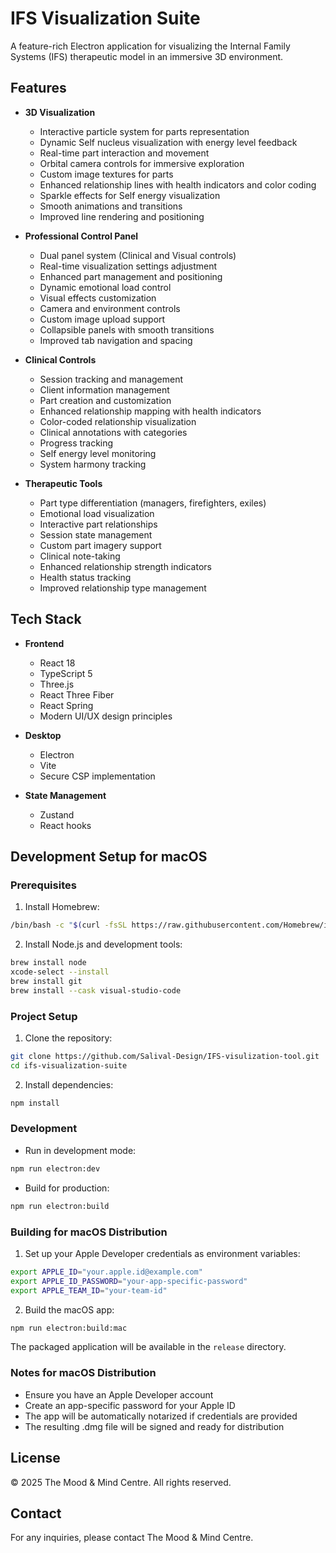 # IFS Visualization Suite

A feature-rich Electron application for visualizing the Internal Family Systems (IFS) therapeutic model in an immersive 3D environment. 
## Features

- **3D Visualization**
  - Interactive particle system for parts representation
  - Dynamic Self nucleus visualization with energy level feedback
  - Real-time part interaction and movement
  - Orbital camera controls for immersive exploration
  - Custom image textures for parts
  - Enhanced relationship lines with health indicators and color coding
  - Sparkle effects for Self energy visualization
  - Smooth animations and transitions
  - Improved line rendering and positioning

- **Professional Control Panel**
  - Dual panel system (Clinical and Visual controls)
  - Real-time visualization settings adjustment
  - Enhanced part management and positioning
  - Dynamic emotional load control
  - Visual effects customization
  - Camera and environment controls
  - Custom image upload support
  - Collapsible panels with smooth transitions
  - Improved tab navigation and spacing

- **Clinical Controls**
  - Session tracking and management
  - Client information management
  - Part creation and customization
  - Enhanced relationship mapping with health indicators
  - Color-coded relationship visualization
  - Clinical annotations with categories
  - Progress tracking
  - Self energy level monitoring
  - System harmony tracking

- **Therapeutic Tools**
  - Part type differentiation (managers, firefighters, exiles)
  - Emotional load visualization
  - Interactive part relationships
  - Session state management
  - Custom part imagery support
  - Clinical note-taking
  - Enhanced relationship strength indicators
  - Health status tracking
  - Improved relationship type management

## Tech Stack

- **Frontend**
  - React 18
  - TypeScript 5
  - Three.js
  - React Three Fiber
  - React Spring
  - Modern UI/UX design principles

- **Desktop**
  - Electron
  - Vite
  - Secure CSP implementation

- **State Management**
  - Zustand
  - React hooks

## Development Setup for macOS

### Prerequisites

1. Install Homebrew:
```bash
/bin/bash -c "$(curl -fsSL https://raw.githubusercontent.com/Homebrew/install/HEAD/install.sh)"
```

2. Install Node.js and development tools:
```bash
brew install node
xcode-select --install
brew install git
brew install --cask visual-studio-code
```

### Project Setup

1. Clone the repository:
```bash
git clone https://github.com/Salival-Design/IFS-visulization-tool.git
cd ifs-visualization-suite
```

2. Install dependencies:
```bash
npm install
```

### Development

- Run in development mode:
```bash
npm run electron:dev
```

- Build for production:
```bash
npm run electron:build
```

### Building for macOS Distribution

1. Set up your Apple Developer credentials as environment variables:
```bash
export APPLE_ID="your.apple.id@example.com"
export APPLE_ID_PASSWORD="your-app-specific-password"
export APPLE_TEAM_ID="your-team-id"
```

2. Build the macOS app:
```bash
npm run electron:build:mac
```

The packaged application will be available in the `release` directory.

### Notes for macOS Distribution

- Ensure you have an Apple Developer account
- Create an app-specific password for your Apple ID
- The app will be automatically notarized if credentials are provided
- The resulting .dmg file will be signed and ready for distribution

## License

© 2025 The Mood & Mind Centre. All rights reserved.

## Contact

For any inquiries, please contact The Mood & Mind Centre. 

